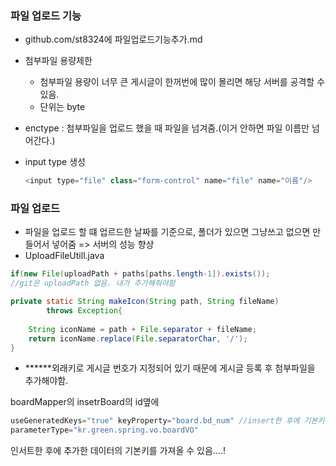 ### 파일 업로드 기능

- github.com/st8324에 파일업로드기능추가.md

- 첨부파일 용량제한

  - 첨부파일 용량이 너무 큰 게시글이 한꺼번에 많이 몰리면 해당 서버를 공격할 수 있음.
  - 단위는 byte

- enctype : 첨부파일을 업로드 했을 때 파일을 넘겨줌.(이거 안하면 파일 이름만 넘어간다.)

- input type 생성

  ```java
  <input type="file" class="form-control" name="file" name="이름"/>
  ```

  





### 파일 업로드

- 파일을 업로드 할 떄 업르드한 날짜를 기준으로, 폴더가 있으면 그냥쓰고 없으면 만들어서 넣어줌 => 서버의 성능 향상
- UploadFileUtill.java

```java
if(new File(uploadPath + paths[paths.length-1]).exists());
//git은 uploadPath 없음. 내가 추가해줘야함
```

```java
private static String makeIcon(String path, String fileName)
       	throws Exception{
		
	String iconName = path + File.separator + fileName;
	return iconName.replace(File.separatorChar, '/');
}
```

- ******외래키로 게시글 번호가 지정되어 있기 때문에 게시글 등록 후 첨부파일을 추가해야함.



boardMapper의 insetrBoard의 id옆에

```java
useGeneratedKeys="true" keyProperty="board.bd_num" //insert한 후에 기본키에 넣기
parameterType="kr.green.spring.vo.boardVO"
```

인서트한 후에 추가한 데이터의  기본키를 가져올 수 있음....!